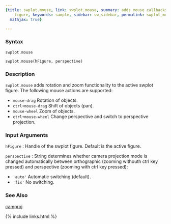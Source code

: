 ```yaml
---
{title: swplot.mouse, link: swplot.mouse, summary: adds mouse callbacks to swplot
    figure, keywords: sample, sidebar: sw_sidebar, permalink: swplot_mouse, folder: swplot,
  mathjax: true}

---
```

  
### Syntax
  
`swplot.mouse`
  
`swplot.mouse(hFigure, perspective)`
 
### Description
  
`swplot.mouse` adds rotation and zoom functionality to the active swplot
figure. The following mouse actions are supported:
* `mouse-drag`        Rotation of objects.
* `ctrl+mouse-drag`   Shift of objects (pan).
* `mouse-wheel`       Zoom of objects.
* `ctrl+mouse-wheel`  Change perspective and switch to perspective
                      projection.
  
### Input Arguments
  
`hFigure`
: Handle of the swplot figure. Default is the active figure.
  
`perspective`
: String determines whether camera projection mode is changed
  automatically between orthographic (zooming withouth ctrl 
  key pressed) and perspective (zooming with ctrl key
  pressed):
  * `'auto'`      Automatic switching (default).
  * `'fix'`       No switching.
  
### See Also
  
[camproj](https://www.mathworks.com/help/matlab/ref/camproj.html)
 

{% include links.html %}
